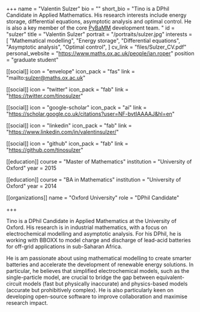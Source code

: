 +++
name = "Valentin Sulzer"
bio = ""
short_bio = "Tino is a DPhil Candidate in Applied Mathematics. His research interests include energy storage, differential equations, asymptotic analysis and optimal control. He is also a key member of the core [PyBaMM](https://github.com/tinosulzer/PyBaMM) development team. "
id = "sulzer"
title = "Valentin Sulzer"
portrait = "/portraits/sulzer.jpg"
interests = [
  "Mathematical modelling",
  "Energy storage",
  "Differential equations",
  "Asymptotic analysis",
  "Optimal control",
]
cv_link = "files/Sulzer_CV.pdf"
personal_website = "https://www.maths.ox.ac.uk/people/ian.roper"
position = "graduate student"


[[social]]
  icon = "envelope"
  icon_pack = "fas"
  link = "mailto:sulzer@maths.ox.ac.uk"

[[social]]
  icon = "twitter"
  icon_pack = "fab"
  link = "https://twitter.com/tinosulzer"

[[social]]
  icon = "google-scholar"
  icon_pack = "ai"
  link = "https://scholar.google.co.uk/citations?user=NF-bvtIAAAAJ&hl=en"

[[social]]
  icon = "linkedin"
  icon_pack = "fab"
  link = "https://www.linkedin.com/in/valentinsulzer/"

[[social]]
  icon = "github"
  icon_pack = "fab"
  link = "https://github.com/tinosulzer"

[[education]]
  course = "Master of Mathematics"
  institution = "University of Oxford"
  year = 2015

[[education]]
  course = "BA in Mathematics"
  institution = "University of Oxford"
  year = 2014

[[organizations]]
    name = "Oxford University"
    role = "DPhil Candidate"

+++

Tino is a DPhil Candidate in Applied Mathematics at the University of Oxford.
His research is in industrial mathematics, with a focus on electrochemical modelling and asymptotic analysis.
For his DPhil, he is working with BBOXX to model charge and discharge of lead-acid batteries for off-grid applications in sub-Saharan Africa.

He is am passionate about using mathematical modelling to create smarter batteries and accelerate the development of renewable energy solutions.
In particular, he believes that simplified electrochemical models, such as the single-particle model, are crucial to bridge the gap between equivalent-circuit models (fast but physically inaccurate) and physics-based models (accurate but prohibitively complex).
He is also particularly keen on developing open-source software to improve collaboration and maximise research impact.
